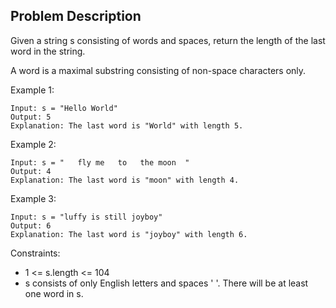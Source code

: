 Problem Description
---

Given a string s consisting of words and spaces, return the length of the last word in the string.

A word is a maximal 
substring
 consisting of non-space characters only.

 

Example 1:
```
Input: s = "Hello World"
Output: 5
Explanation: The last word is "World" with length 5.
```
Example 2:
```
Input: s = "   fly me   to   the moon  "
Output: 4
Explanation: The last word is "moon" with length 4.
```
Example 3:
```
Input: s = "luffy is still joyboy"
Output: 6
Explanation: The last word is "joyboy" with length 6.
```

Constraints:

- 1 <= s.length <= 104
- s consists of only English letters and spaces ' '.
There will be at least one word in s.